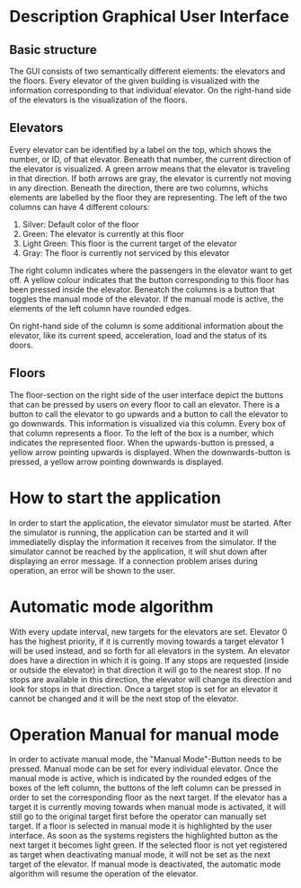 # Description Graphical User Interface
## Basic structure

The GUI consists of two semantically different elements: the elevators and the floors. Every elevator of the given building is visualized with the information corresponding to that individual elevator. On the right-hand side of the elevators is the visualization of the floors.

## Elevators

Every elevator can be identified by a label on the top, which shows the number, or ID, of that elevator. Beneath that number, the current direction of the elevator is visualized. A green arrow means that the elevator is traveling in that direction. If both arrows are gray, the elevator is currently not moving in any direction. Beneath the direction, there are two columns, whichs elements are labelled by the floor they are representing. The left of the two columns can have 4 different colours:

1. Silver: Default color of the floor
1. Green: The elevator is currently at this floor
1. Light Green: This floor is the current target of the elevator
1. Gray: The floor is currently not serviced by this elevator

The right column indicates where the passengers in the elevator want to get off. A yellow colour indicates that the button corresponding to this floor has been pressed inside the elevator.
Beneatch the columns is a button that toggles the manual mode of the elevator. If the manual mode is active, the elements of the left column have rounded edges.

On right-hand side of the column is some additional information about the elevator, like its current speed, acceleration, load and the status of its doors.

## Floors

The floor-section on the right side of the user interface depict the buttons that can be pressed by users on every floor to call an elevator. There is a button to call the elevator to go upwards and a button to call the elevator to go downwards. This information is visualized via this column. Every box of that column represents a floor. To the left of the box is a number, which indicates the represented floor.
When the upwards-button is pressed, a yellow arrow pointing upwards is displayed. When the downwards-button is pressed, a yellow arrow pointing downwards is displayed.

# How to start the application

In order to start the application, the elevator simulator must be started. After the simulator is running, the application can be started and it will immediatelly display the information it receives from the simulator. If the simulator cannot be reached by the application, it will shut down after displaying an error message. If a connection problem arises during operation, an error will be shown to the user.

# Automatic mode algorithm

With every update interval, new targets for the elevators are set. Elevator 0 has the highest priority, if it is currently moving towards a target elevator 1 will be used instead, and so forth for all elevators in the system. An elevator does have a direction in which it is going. If any stops are requested (inside or outside the elevator) in that direction it will go to the nearest stop. If no stops are available in this direction, the elevator will change its direction and look for stops in that direction. Once a target stop is set for an elevator it cannot be changed and it will be the next stop of the elevator.

# Operation Manual for manual  mode

In order to activate manual mode, the "Manual Mode"-Button needs to be pressed. Manual mode can be set for every individual elevator. Once the manual mode is active, which is indicated by the rounded edges of the boxes of the left column, the buttons of the left column can be pressed in order to set the corresponding floor as the next target. If the elevator has a target it is currently moving towards when manual mode is activated, it will still go to the original target first before the operator can manually set target. If a floor is selected in manual mode it is highlighted by the user interface. As soon as the systems registers the highlighted button as the next target it becomes light green. If the selected floor is not yet registered as target when deactivating manual mode, it will not be set as the next target of the elevator.
If manual mode is deactivated, the automatic mode algorithm will resume the operation of the elevator.

